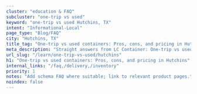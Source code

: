 ```yaml
---
cluster: "education & FAQ"
subcluster: "one-trip vs used"
keyword: "one-trip vs used Hutchins, TX"
intent: "Informational-Local"
page_type: "Blog/FAQ"
city: "Hutchins, TX"
title_tag: "One-trip vs used containers: Pros, cons, and pricing in Hutchins | LC Container"
meta_description: "Straight answers from LC Container: One-trip vs used containers: Pros, cons, and pricing in Hutchins. Local expertise Since 2003."
url_slug: "/learn/one-trip-vs-used/hutchins"
h1: "One-trip vs used containers: Pros, cons, and pricing in Hutchins"
internal_links: "/faq,/delivery,/inventory"
priority: 1
notes: "Add schema FAQ where suitable; link to relevant product pages."
noindex: false
---
```


<!-- TODO: Add unique city/inventory copy, images, and internal links here. -->
